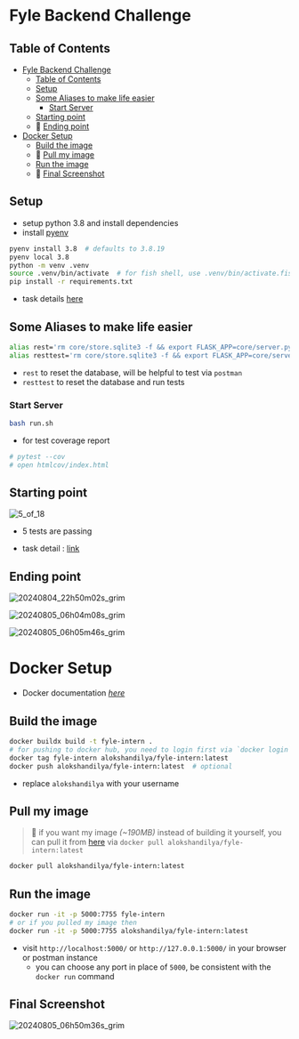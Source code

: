 # Fyle Backend Challenge

## Table of Contents

- [Fyle Backend Challenge](#fyle-backend-challenge)
  - [Table of Contents](#table-of-contents)
  - [Setup](#setup)
  - [Some Aliases to make life easier](#some-aliases-to-make-life-easier)
    - [Start Server](#start-server)
  - [Starting point](#starting-point)
  - :star2: [Ending point](#ending-point)
- [Docker Setup](#docker-setup)
  - [Build the image](#build-the-image)
  - :star2: [Pull my image](#pull-my-image)
  - [Run the image](#run-the-image)
  - :star2: [Final Screenshot](#final-screenshot)

## Setup

- setup python 3.8 and install dependencies
- install [pyenv](https://github.com/pyenv/pyenv)

``` sh
pyenv install 3.8  # defaults to 3.8.19
pyenv local 3.8
python -m venv .venv
source .venv/bin/activate  # for fish shell, use .venv/bin/activate.fish
pip install -r requirements.txt
```

- task details [here](./Application.md)

## Some Aliases to make life easier

``` sh
alias rest='rm core/store.sqlite3 -f && export FLASK_APP=core/server.py && flask db upgrade -d core/migrations'
alias resttest='rm core/store.sqlite3 -f && export FLASK_APP=core/server.py && flask db upgrade -d core/migrations && pytest -vvv -s tests/'
```

- `rest` to reset the database, will be helpful to test via `postman`
- `resttest` to reset the database and run tests

### Start Server

```sh
bash run.sh
```

- for test coverage report

```sh
# pytest --cov
# open htmlcov/index.html
```

## Starting point

![5_of_18](https://github.com/user-attachments/assets/9b9dcab6-eefe-4a17-a989-81a0bb37d232)

- $5$ tests are passing

- task detail : [link](./Application.md)

## Ending point

![20240804_22h50m02s_grim](https://github.com/user-attachments/assets/c41cf2ec-8d21-42ff-8de3-06fa006f969e)

![20240805_06h04m08s_grim](https://github.com/user-attachments/assets/bca25ce8-6caa-45be-993b-105ea9ea59e6)

![20240805_06h05m46s_grim](https://github.com/user-attachments/assets/b4003462-16dd-4169-9580-b1cd048eb18f)


# Docker Setup

- Docker documentation _[here](https://docs.docker.com/get-started/)_

## Build the image


```sh
docker buildx build -t fyle-intern .
# for pushing to docker hub, you need to login first via `docker login`
docker tag fyle-intern alokshandilya/fyle-intern:latest
docker push alokshandilya/fyle-intern:latest  # optional
```

- replace `alokshandilya` with your username

## Pull my image

> :star2: if you want my image _(~190MB)_ instead of building it yourself, you can pull it from [here](https://hub.docker.com/r/alokshandilya/fyle-intern) via `docker pull alokshandilya/fyle-intern:latest`

```sh
docker pull alokshandilya/fyle-intern:latest
```

## Run the image

```sh
docker run -it -p 5000:7755 fyle-intern
# or if you pulled my image then
docker run -it -p 5000:7755 alokshandilya/fyle-intern:latest
```

- visit `http://localhost:5000/` or `http://127.0.0.1:5000/` in your browser or postman instance
    - you can choose any port in place of `5000`, be consistent with the `docker run` command

## Final Screenshot

![20240805_06h50m36s_grim](https://github.com/user-attachments/assets/637de76e-0b2c-4c5e-8ea2-d35837ed4265)
